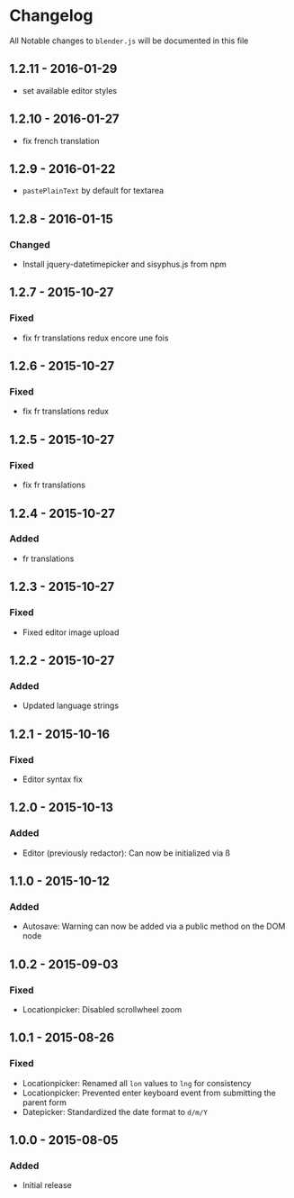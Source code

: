 # Changelog

All Notable changes to `blender.js` will be documented in this file

## 1.2.11 - 2016-01-29
- set available editor styles


## 1.2.10 - 2016-01-27
- fix french translation

## 1.2.9 - 2016-01-22
- `pastePlainText` by default for textarea

## 1.2.8 - 2016-01-15

### Changed
- Install jquery-datetimepicker and sisyphus.js from npm

## 1.2.7 - 2015-10-27

### Fixed
- fix fr translations redux encore une fois

## 1.2.6 - 2015-10-27

### Fixed
- fix fr translations redux

## 1.2.5 - 2015-10-27

### Fixed
- fix fr translations

## 1.2.4 - 2015-10-27

### Added
- fr translations

## 1.2.3 - 2015-10-27

### Fixed
- Fixed editor image upload

## 1.2.2 - 2015-10-27

### Added
- Updated language strings

## 1.2.1 - 2015-10-16

### Fixed
- Editor syntax fix

## 1.2.0 - 2015-10-13

### Added
- Editor (previously redactor): Can now be initialized via ß

## 1.1.0 - 2015-10-12

### Added
- Autosave: Warning can now be added via a public method on the DOM node

## 1.0.2 - 2015-09-03

### Fixed
- Locationpicker: Disabled scrollwheel zoom

## 1.0.1 - 2015-08-26

### Fixed
- Locationpicker: Renamed all `lon` values to `lng` for consistency
- Locationpicker: Prevented enter keyboard event from submitting the parent form
- Datepicker: Standardized the date format to `d/m/Y`

## 1.0.0 - 2015-08-05

### Added
- Initial release

